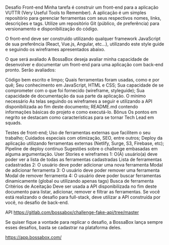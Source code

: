 Desafio Front-end
Minha tarefa é construir um front-end para a aplicação VUTTR (Very Useful Tools to Remember). A aplicação é um simples repositório para gerenciar ferramentas com seus respectivos nomes, links, descrições e tags. Utilize um repositório Git (público, de preferência) para versionamento e disponibilização do código.

O front-end deve ser construído utilizando qualquer framework JavaScript de sua preferência (React, Vue.js, Angular, etc...), utilizando este style guide e seguindo os wireframes apresentados abaixo.

O que será avaliado
A BossaBox deseja avaliar minha capacidade de desenvolver e documentar um front-end para uma aplicação com back-end pronto. Serão avaliados:

Código bem escrito e limpo;
Quais ferramentas foram usadas, como e por quê;
Seu conhecimento em JavaScript, HTML e CSS;
Sua capacidade de se comprometer com o que foi fornecido (wireframe, styleguide);
Sua capacidade de documentação da sua parte da aplicação.
O mínimo necessário
As telas seguindo os wireframes a seguir e utilizando a API disponibilizada ao fim deste documento;
README.md contendo informações básicas do projeto e como executá-lo.
Bônus
Os pontos em negrito se destacam como características para se tornar Tech Lead em squads.

Testes de front-end;
Uso de ferramentas externas que facilitem o seu trabalho;
Cuidados especiais com otimização, SEO, entre outros;
Deploy da aplicação utilizando ferramentas externas (Netlify, Surge, S3, Firebase, etc);
Pipeline de deploy contínuo
Sugestões sobre o challenge embasadas em alguma argumentação.
User Stories e wireframes
1: O(A) usuário(a) deve poder ver a lista de todas as ferramentas cadastradas
Lista de ferramentas cadastradas
2: O usuário deve poder adicionar uma nova ferramenta
Modal de adicionar ferramenta
3: O usuário deve poder remover uma ferramenta
Modal de remover ferramenta
4: O usuário deve poder buscar ferramentas dinamicamente (global ou utilizando apenas tags)
Busca de ferramenta
Critérios de Aceitação
Deve ser usada a API disponibilizada no fim deste documento para listar, adicionar, remover e filtrar as ferramentas. Se você está realizando o desafio para full-stack, deve utilizar a API construída por você, no desafio de back-end.

API
https://gitlab.com/bossabox/challenge-fake-api/tree/master

Se quiser fique a vontade para replicar o desafio, a BossaBox lança sempre esses desafios, basta se cadastrar na plataforma deles.

https://app.bossabox.com/